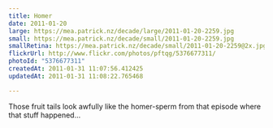 ```yaml
---
title: Homer
date: 2011-01-20
large: https://mea.patrick.nz/decade/large/2011-01-20-2259.jpg
small: https://mea.patrick.nz/decade/small/2011-01-20-2259.jpg
smallRetina: https://mea.patrick.nz/decade/small/2011-01-20-2259@2x.jpg
flickrUrl: http://www.flickr.com/photos/pftqg/5376677311/
photoId: "5376677311"
createdAt: 2011-01-31 11:07:56.412425
updatedAt: 2011-01-31 11:08:22.765468

---
```

Those fruit tails look awfully like the homer-sperm from that episode where that stuff happened...
